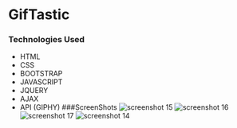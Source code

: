 # GifTastic
### Technologies Used
- HTML
- CSS
- BOOTSTRAP
- JAVASCRIPT
- JQUERY
- AJAX
- API (GIPHY)
###ScreenShots
![screenshot 15](https://user-images.githubusercontent.com/40690696/46509486-d2115180-c7f7-11e8-9707-eba1a30454f8.png)
![screenshot 16](https://user-images.githubusercontent.com/40690696/46509487-d2115180-c7f7-11e8-8d48-d6f4b762b497.png)
![screenshot 17](https://user-images.githubusercontent.com/40690696/46509488-d2a9e800-c7f7-11e8-8d0c-f85db366f2e9.png)
![screenshot 14](https://user-images.githubusercontent.com/40690696/46509489-d2a9e800-c7f7-11e8-86e1-c13e2501773f.png)
